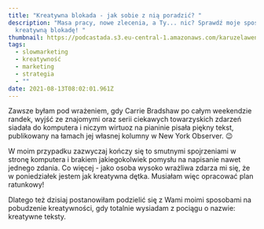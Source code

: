 ```yaml
---
title: "Kreatywna blokada - jak sobie z nią poradzić? "
description: "Masa pracy, nowe zlecenia, a Ty... nic? Sprawdź moje sposoby na
  kreatywną blokadę! "
thumbnail: https://podcastada.s3.eu-central-1.amazonaws.com/karuzelawena.png
tags:
  - slowmarketing
  - kreatywność
  - marketing
  - strategia
  - ""
date: 2021-08-13T08:02:01.961Z
---
```

Zawsze byłam pod wrażeniem, gdy Carrie Bradshaw po całym weekendzie randek, wyjść ze znajomymi oraz serii ciekawych towarzyskich zdarzeń siadała do komputera i niczym wirtuoz na pianinie pisała piękny tekst, publikowany na łamach jej własnej kolumny w New York Observer. 😉

W moim przypadku zazwyczaj kończy się to smutnymi spojrzeniami w stronę komputera i brakiem jakiegokolwiek pomysłu na napisanie nawet jednego zdania. Co więcej - jako osoba wysoko wrażliwa zdarza mi się, że w poniedziałek jestem jak kreatywna dętka. Musiałam więc opracować plan ratunkowy! 

Dlatego też dzisiaj postanowiłam podzielić się z Wami moimi sposobami na pobudzenie kreatywności, gdy totalnie wysiadam z pociągu o nazwie: kreatywne teksty.